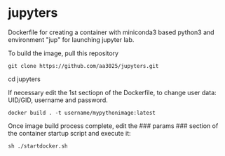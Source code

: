 # jupyters

Dockerfile for creating a container with miniconda3 based python3 and environment "jup" for launching jupyter lab.

To build the image, pull this repository

`git clone https://github.com/aa3025/jupyters.git`

cd jupyters

If necessary edit the 1st sectiopn of the Dockerfile, to change user data: UID/GID, username and password.

`docker build . -t username/mypythonimage:latest`

Once image build process complete, edit the ### params ### section of the container startup script and execute it: 

`sh ./startdocker.sh`
